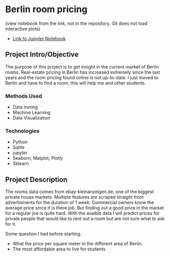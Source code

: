 # Berlin room pricing
(view notebook from the link, not in the repository. Git does not load interactive plots)
* [Link to Jupyter Notebook](https://nbviewer.jupyter.org/github/joppevos/Berlin-rooms-project/blob/master/Price_exploration.ipynb)

## Project Intro/Objective
The purpose of this project is to get insight in the current market of Berlin rooms.
Real-estate pricing in Berlin has increased extremely since the last years and the room pricing found online is not up-to-date. I just moved to Berlin and have to find a room, this will help me and other students.

### Methods Used
* Data mining
* Machine Learning
* Data Visualization

### Technologies
* Python
* Sqlite
* jupyter
* Seaborn, Matplot, Plotly
* Sklearn

## Project Description
The rooms data comes from ebay-kleinanzeigen.de, one of the biggest private house markets. Multiple features are scraped straight from advertisments for the duration of 1 week. Commercial owners know the average price since it is there job. But finding out a good price in the market for a regular joe is quite hard. With the avaible data I will predict prices for private people that would like to rent out a room but are not sure what to ask for it.

Some question I had before starting. 
- What the price per square meter in the different area of Berlin.
- The most affordable area to live for students
